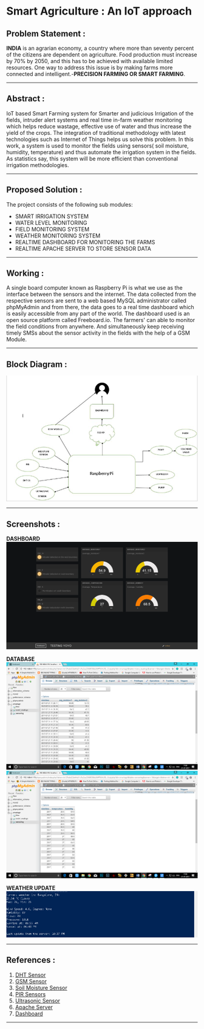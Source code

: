 # **Smart Agriculture : An IoT approach**

## **Problem Statement** :
**INDIA** is an agrarian economy, a country where more than seventy percent of the citizens are dependent on agriculture.
 Food production must increase by 70% by 2050, and this has to be achieved with available limited resources.
One way to address this issue is by making farms more connected and intelligent.-**PRECISION FARMING OR SMART FARMING**.

------------------------
## **Abstract** :

IoT based Smart Farming system for Smarter and judicious Irrigation of the fields, intruder alert systems and real time in-farm weather monitoring which helps reduce wastage, effective use of water and thus increase the yield of the crops. The integration of traditional methodology with latest technologies such as Internet of Things helps us solve this problem. In this work, a system is used to monitor the fields using sensors( soil moisture, humidity, temperature) and thus automate the irrigation system in the fields. 
As statistics say, this system will be more efficient than
conventional irrigation methodologies.

_____

## **Proposed Solution** :
The project consists of the following sub modules:
* SMART IRRIGATION  SYSTEM 
* WATER LEVEL MONITORING 
* FIELD MONITORING SYSTEM
* WEATHER MONITORING SYSTEM
* REALTIME DASHBOARD FOR MONITORING THE FARMS 
* REALTIME APACHE SERVER TO STORE SENSOR DATA
____

## **Working** :
A single board computer known as Raspberry Pi is what we use as the interface between the sensors and the internet. The data collected from the respective sensors are sent to a web based MySQL administrator called phpMyAdmin and from there, the data goes to a real time dashboard which is easily accessible from any part of the world. The dashboard used is an open source platform called Freeboard.io. The farmers' can able to monitor the field conditions from anywhere. And simultaneously keep receiving timely SMSs about the sensor activity in the fields with the help of a GSM Module.
____

## **Block Diagram** :
![Block Diagram](\images\BlockDiagram.JPG)
_______
## **Screenshots** :

**DASHBOARD**
![Dashboard](\images\dashboard.png)

**DATABASE**
![Database](\images\database1.png)
![Database](\images\database2.png)

**WEATHER UPDATE**
![Weather](\images\weather.png)

_______

## **References** :
1. [DHT Sensor](http://www.circuitbasics.com/how-to-set-up-the-dht11-humidity-sensor-on-the-raspberry-pi/)
2. [GSM Sensor](https://www.cooking-hacks.com/index.php/documentation/tutorials/gprs-gsm-quadband-module-arduino-raspberry-pi-tutorial-sim-900/)
3. [Soil Moisture Sensor](https://www.modmypi.com/blog/raspberry-pi-plant-pot-moisture-sensor-with-email-notification-tutorial)
4. [PIR Sensors](https://maker.pro/raspberry-pi/tutorial/how-to-interface-a-pir-motion-sensor-with-raspberry-pi-gpio)
5. [Ultrasonic Sensor](https://www.modmypi.com/blog/hc-sr04-ultrasonic-range-sensor-on-the-raspberry-pi) 
6. [Apache Server](https://pimylifeup.com/raspberry-pi-mysql-phpmyadmin/)
7. [Dashboard](https://freeboard.io/)

________